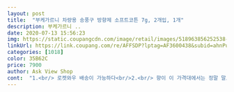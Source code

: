 ```yaml
---
layout: post 
title:  "부케가르니 차량용 송풍구 방향제 소프트코튼 7g, 2개입, 1개" 
description: 부케가르니 ..
date: 2020-07-13 15:56:23 
img: https://static.coupangcdn.com/image/retail/images/518963856252538-d4f28c7a-630b-40ed-afcb-2a2aef5025a5.jpg 
linkUrl: https://link.coupang.com/re/AFFSDP?lptag=AF3600438&subid=ahnPublicAsk&pageKey=1581761762&itemId=2704152380&vendorItemId=70694469739&traceid=V0-113-4a4e6f4720276bb0 
categories: [1018] 
color: 35B62C 
price: 7900 
author: Ask View Shop 
cont:  "1.<br/> 로켓와우 배송이 가능하다<br/>2.<br/> 향이 이 가격대에서는 정말 말도 안되게 고급지다<br/>3.<br/> 패키지 디자인이 앤티크하고 신경쓴게 보인다<br/>나드에서 샴푸만 쭉 써오다가 방향제도 나오는지 몰랐는데 추천 상품에 떠서 샴푸향들에 늘 만족했기 때문에 믿고 구매해봤어요 도착하자마자 냄새부터 맡아봤는데 너무 쨍하지 않고 비누향처럼 좋은 향이었어요방에 잠시 둬도 방 안 가득 향이 돌더라구요! 설치하기도 굉장히 간편하고 다른 투박한 방향제들과 다르게 보기에도 예뻐요)<br/>너무좋아서 코에갖다대고 계속 킁킁댔어요;;ㅎ<br/>단점이 있다면 박스 패키지는 잘 열리는데, 플라스틱은 진짜... <br/> 땀 뻘뻘 흘리면서 씨름 좀 했네요... <br/> 굳이 이렇게 빡시게 공정 할 필요 있었을까요 ㅠㅠ 그래도 향이 좋으니 봐줬습니다.<br/> 패키지 안에 들어있는 느낌은 흡사 초콜렛 느낌 ㅋㅋㅋ<br/>로켓와우배송은 말할것도 없이 너무 편한 부분! 바로 다음날 새벽에 오니 당장 필요해도 당장 오니까 이렇게 편할수가요 ㅎㅎ<br/>몇개더 재구매해볼생각입니다 ^^감사해요!<br/>부케가르니 브랜드를 좋아해서 계속 주문하는데, 계속 주문하는 이유가 있습니다! 그것은 바로<br/>블랙체리향만 고집하는편이였는대,<br/>소프트코튼향도 써볼까 싶어 사봤는대 역시 후회없네요^^<br/>싸이즈또한 미니미해서 송풍구에 달았을때도,<br/>자리도 크게안차지하고 디자인또한 맘에들어요<br/>차 안 분위기를 향기롭고 귀엽게 ? 만들어주는 부케가르니 차량용송풍구방향제 완전 추천합니다! 별다섯개 빵빵빵<br/>차에 방향제 없음 꿉꿉도하고 항상 쟁여놓는 편인대<br/>케이스 뜯을때부터 향이 은은하고 엄청 플래시한게<br/>패키지 디자인은 말할것도 없습니다.<br/>.<br/> 이런 앤티크한 느낌을 어떻게 이렇게 잘 살렸는지! 소품, 오브제 등에 신경쓰는 저한테는 최고의 선택이 아닐 수가 없습니다! 쿠팡에서도 뭔가를 검색하면 부케가르니가 눈에 들어오는 이유 중 하나가 아닐까 싶어요ㅋㅋ 어디에 놔도 분위기를 확 살리는 디자인 칭찬훼<br/>향은 정말 이 가격대에서 나오기 어려운 고급스러운 향입니다.<br/> 비교할만한 브랜드가 데메테르, 클린 향수가 있을텐데, 데메테르는 싼마이 저렴한 향이라면 클린향수는 좀 더 고급스럽고 신경쓴 느낌이 들죠.<br/> 물론 데메테르 향을 좋아하는 분들도 계시겠지만 이런 파우더리한 향은 오래 맡으면 머리가 아플수도 있고, (사향인 머스크 계열이기때문에) 질릴수도 있지만 부케가르니의 로즈, 베이비파우더, 소프트코튼 향은 뭐랄까 계속 맡고싶어지고 은은하게 고급스러운 향입니다! 제가 계속 부케가르니를 구매하는 이유이지요 )<br/>" 
---
```

